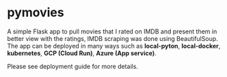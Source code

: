 # pymovies
A simple Flask app to pull movies that I rated on IMDB and present them in better view with the ratings, IMDB scraping was done using BeautifulSoup.
The app can be deployed in many ways such as **local-pyton**, **local-docker**, **kubernetes**, **GCP (Cloud Run)**, **Azure (App service)**.

Please see deployment guide for more details.